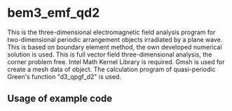 # bem3_emf_qd2
This is the three-dimensional electromagnetic field analysis program for two-dimensional periodic arrangement objects irradiated by a plane wave. 
This is based on boundary element method, the own developed numerical solution is used.
This is full vector field three-dimensional analysis, the corner problem free. 
Intel Math Kernel Library is required. 
Gmsh is used for create a mesh data of object. 
The calculation program of quasi-periodic Green's function "d3_qpgf_d2" is used.


## Usage of example code

